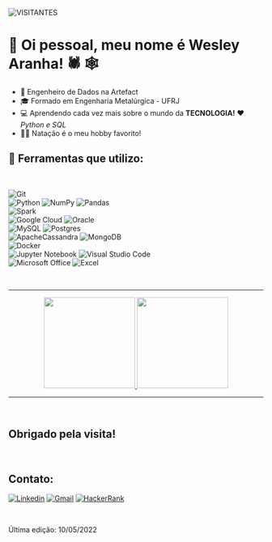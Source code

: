 
![VISITANTES](https://api.visitorbadge.io/api/VisitorHit?user=Aranha-dev&repo=Aranha-dev&label=VISITANTE&countColor=%232B5B84)

# 👋 Oi pessoal, meu nome é **Wesley Aranha!** 🕷️ 🕸️ 

 - 💼 Engenheiro de Dados na Artefact
 - 🎓 Formado em Engenharia Metalúrgica - UFRJ
 - 💻 Aprendendo cada vez mais sobre o mundo da __TECNOLOGIA!__ ❤️ *Python e SQL*
 - 🏊‍♂️ Natação é o meu hobby favorito!

## 🧰 Ferramentas que utilizo:
<br>

![Git](https://img.shields.io/badge/Git-E34F26?style=for-the-badge&logo=git&logoColor=white)<br> ![Python](https://img.shields.io/badge/python-3670A0?style=for-the-badge&logo=python&logoColor=ffdd54) ![NumPy](https://img.shields.io/badge/numpy-%23013243.svg?style=for-the-badge&logo=numpy&logoColor=white) ![Pandas](https://img.shields.io/badge/pandas-%23150458.svg?style=for-the-badge&logo=pandas&logoColor=white) <br> ![Spark](https://img.shields.io/badge/Apache_Spark-FFFFFF?style=for-the-badge&logo=apachespark&logoColor=#E35A16) <br>![Google Cloud](https://img.shields.io/badge/GoogleCloud-%234285F4.svg?style=for-the-badge&logo=google-cloud&logoColor=white) ![Oracle](https://img.shields.io/badge/Oracle-F80000?style=for-the-badge&logo=oracle&logoColor=white) <br>![MySQL](https://img.shields.io/badge/MySQL-00000F?style=for-the-badge&logo=mysql&logoColor=white) ![Postgres](https://img.shields.io/badge/postgres-%23316192.svg?style=for-the-badge&logo=postgresql&logoColor=white)<br>![ApacheCassandra](https://img.shields.io/badge/cassandra-%231287B1.svg?style=for-the-badge&logo=apache-cassandra&logoColor=white) ![MongoDB](https://img.shields.io/badge/MongoDB-%234ea94b.svg?style=for-the-badge&logo=mongodb&logoColor=white)<br> ![Docker](https://img.shields.io/badge/Docker-2496ED?style=for-the-badge&logo=docker&logoColor=white)
<br> ![Jupyter Notebook](https://img.shields.io/badge/jupyter-%23FA0F00.svg?style=for-the-badge&logo=jupyter&logoColor=white) ![Visual Studio Code](https://img.shields.io/badge/Visual%20Studio%20Code-0078d7.svg?style=for-the-badge&logo=visual-studio-code&logoColor=white)<br>	![Microsoft Office](https://img.shields.io/badge/Microsoft_Office-D83B01?style=for-the-badge&logo=microsoft-office&logoColor=white)
![Excel](https://img.shields.io/badge/Microsoft_Excel-217346?style=for-the-badge&logo=microsoft-excel&logoColor=white)

<br>

___
<p align="center">
<a href="https://github.com/Aranha-dev">
  <img height="180em" src="https://github-readme-stats-eight-theta.vercel.app/api?username=Aranha-dev&show_icons=true&theme=algolia&include_all_commits=true&count_private=true"/>
  <img height="180em" src="https://github-readme-stats-eight-theta.vercel.app/api/top-langs/?username=Aranha-dev&layout=compact&langs_count=8&theme=algolia"/>
</a></p>

___
<br>

## __Obrigado pela visita!__

<br>

## Contato:
[![Linkedin](https://img.shields.io/badge/-Linkedin-blue?style=flat&logo=Linkedin&logoColor=white)](https://www.linkedin.com/in/aranha-dev) 
[![Gmail](https://img.shields.io/badge/-Gmail-c14438?style=flat&logo=Gmail&logoColor=white)](mailto:wesleyaranha94@gmail.com)
[![HackerRank](https://img.shields.io/badge/-HackerRank-islamicgreen?style=flat&logo=HackerRank&logoColor=black)](https://www.hackerrank.com/Aranha_dev)

<br>

Última edição: 10/05/2022
